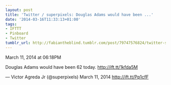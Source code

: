 ```yaml
---
layout: post
title: 'Twitter / superpixels: Douglas Adams would have been ...'
date: '2014-03-16T11:33:13+01:00'
tags:
- IFTTT
- Pinboard
- Twitter
tumblr_url: http://fabiantheblind.tumblr.com/post/79747576824/twitter-superpixels-douglas-adams-would-have-been
---
```

March 11, 2014 at 06:18PM


Douglas Adams would have been 62 today. http://ift.tt/1kfda5M

— Victor Agreda Jr (@superpixels) March 11, 2014
http://ift.tt/Pp1cfF

